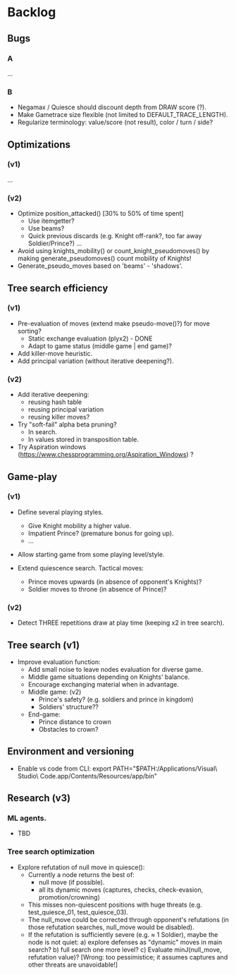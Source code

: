 # Backlog

## Bugs

### A
...


### B

- Negamax / Quiesce should discount depth from DRAW score (?).
- Make Gametrace size flexible (not limited to DEFAULT_TRACE_LENGTH).
- Regularize terminology: value/score (not result), color / turn / side?

## Optimizations

### (v1)
...

### (v2)
- Optimize position_attacked() [30% to 50% of time spent]
  - Use itemgetter?
  - Use beams?
  - Quick previous discards (e.g. Knight off-rank?, too far away Soldier/Prince?)
  ...
- Avoid using knights_mobility() or count_knight_pseudomoves() by making generate_pseudomoves() count mobility of Knights!
- Generate_pseudo_moves based on 'beams' - 'shadows'.


## Tree search efficiency

### (v1)

- Pre-evaluation of moves (extend make pseudo-move()?) for move sorting?
  - Static exchange evaluation (plyx2) - DONE
  - Adapt to game status (middle game | end game)?
- Add killer-move heuristic.
- Add principal variation (without iterative deepening?).

### (v2)
- Add iterative deepening:
  - reusing hash table
  - reusing principal variation
  - reusing killer moves?
- Try "soft-fail" alpha beta pruning?
  - In search.
  - In values stored in transposition table.
- Try Aspiration windows (https://www.chessprogramming.org/Aspiration_Windows) ?


## Game-play

### (v1)
- Define several playing styles.
  - Give Knight mobility a higher value.
  - Impatient Prince? (premature bonus for going up).
  - ...

- Allow starting game from some playing level/style.
  
- Extend quiescence search. Tactical moves:
  - Prince moves upwards (in absence of opponent's Knights)?
  - Soldier moves to throne (in absence of Prince)?

### (v2)
- Detect THREE repetitions draw at play time (keeping x2 in tree search).

## Tree search (v1)

- Improve evaluation function:
  - Add small noise to leave nodes evaluation for diverse game.
  - Middle game situations depending on Knights' balance.
  - Encourage exchanging material when in advantage.
  - Middle game: (v2)
    - Prince's safety? (e.g. soldiers and prince in kingdom)
    - Soldiers' structure??
  - End-game:
    - Prince distance to crown
    - Obstacles to crown?

## Environment and versioning

- Enable vs code from CLI:
export PATH="$PATH:/Applications/Visual\ Studio\ Code.app/Contents/Resources/app/bin"






## Research (v3)

### ML agents.

- TBD

### Tree search optimization

- Explore refutation of null move in quiesce():
  - Currently a node returns the best of:
    - null move (if possible).
    - all its dynamic moves (captures, checks, check-evasion, promotion/crowning)
  - This misses non-quiescent positions with huge threats (e.g. test_quiesce_01, test_quiesce_03).
  - The null_move could be corrected through opponent's refutations (in those refutation searches, null_move would be disabled).
  - If the refutation is sufficiently severe (e.g. ≈ 1 Soldier), maybe the node is not quiet:
    a) explore defenses as "dynamic" moves in main search?
    b) full search one more level?
    c) Evaluate minJ(null_move, refutation value)? [Wrong: too pessimistice; it assumes captures and other threats are unavoidable!]
